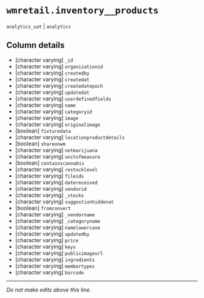 # `wmretail.inventory__products`
`analytics_uat` | `analytics`

## Column details
* [character varying] `_id`
* [character varying] `organizationid`
* [character varying] `createdby`
* [character varying] `createdat`
* [character varying] `createdatepoch`
* [character varying] `updatedat`
* [character varying] `userdefinedfields`
* [character varying] `name`
* [character varying] `categoryid`
* [character varying] `image`
* [character varying] `originalimage`
* [boolean]   `fixturedata`
* [character varying] `locationproductdetails`
* [boolean]   `shareonwm`
* [character varying] `netmarijuana`
* [character varying] `unitofmeasure`
* [boolean]   `containscannabis`
* [character varying] `restocklevel`
* [character varying] `fileids`
* [character varying] `datereceived`
* [character varying] `vendorid`
* [character varying] `_stocks`
* [character varying] `suggestionhiddenat`
* [boolean]   `fromconvert`
* [character varying] `_vendorname`
* [character varying] `_categoryname`
* [character varying] `namelowercase`
* [character varying] `updatedby`
* [character varying] `price`
* [character varying] `keys`
* [character varying] `publicimageurl`
* [character varying] `ingredients`
* [character varying] `membertypes`
* [character varying] `barcode`

-------------------------------------------------------------------------------
*Do not make edits above this line.*
